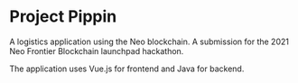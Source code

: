 # Project Pippin

A logistics application using the Neo blockchain. A submission for the 2021 Neo Frontier Blockchain launchpad hackathon.

The application uses Vue.js for frontend and Java for backend.
